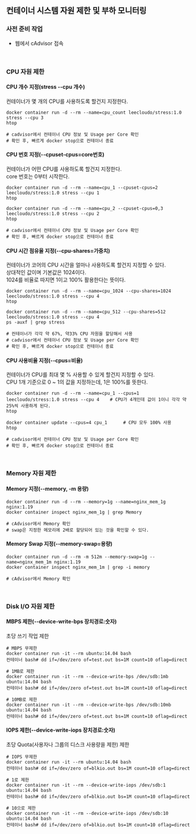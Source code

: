 ## 컨테이너 시스템 자원 제한 및 부하 모니터링

### 사전 준비 작업
- 웹에서 cAdvisor 접속

<br/>

### CPU 자원 제한
#### **CPU 개수 지정(stress --cpu 개수)**  
컨테이너가 몇 개의 CPU를 사용하도록 할건지 지정한다.

```shell
docker container run -d --rm --name=cpu_count leecloudo/stress:1.0 stress --cpu 3
htop

# cadvisor에서 컨테이너 CPU 정보 및 Usage per Core 확인
# 확인 후, 빠르게 docker stop으로 컨테이너 종료
```

#### **CPU 번호 지정(--cpuset-cpus=core번호)**  
컨테이너가 어떤 CPU를 사용하도록 할건지 지정한다.  
core 번호는 0부터 시작한다.

```shell
docker container run -d --rm --name=cpu_1 --cpuset-cpus=2 leecloudo/stress:1.0 stress --cpu 1
htop

docker container run -d --rm --name=cpu_2 --cpuset-cpus=0,3 leecloudo/stress:1.0 stress --cpu 2
htop

# cadvisor에서 컨테이너 CPU 정보 및 Usage per Core 확인
# 확인 후, 빠르게 docker stop으로 컨테이너 종료
```

#### **CPU 시간 점유율 지정(--cpu-shares=가중치)**  
컨테이너가 코어의 CPU 시간을 얼마나 사용하도록 할건지 지정할 수 있다.  
상대적인 값이며 기본값은 1024이다.  
1024를 비율로 따지면 1이고 100% 활용한다는 뜻이다.


```shell
docker container run -d --rm --name=cpu_1024 --cpu-shares=1024 leecloudo/stress:1.0 stress --cpu 4
htop

docker container run -d --rm --name=cpu_512 --cpu-shares=512 leecloudo/stress:1.0 stress --cpu 4
ps -auxf | grep stress

# 컨테이너가 각각 약 67%, 약33% CPU 자원을 할당해서 사용
# cadvisor에서 컨테이너 CPU 정보 및 Usage per Core 확인
# 확인 후, 빠르게 docker stop으로 컨테이너 종료
```

#### **CPU 사용비율 지정(--cpus=비율)**  
컨테이너가 CPU를 최대 몇 % 사용할 수 있게 할건지 지정할 수 있다.  
CPU 1개 기준으로 0 ~ 1의 값을 지정하는데, 1은 100%를 뜻한다.  

```shell
docker container run -d --rm --name=cpu_1 --cpus=1 leecloudo/stress:1.0 stress --cpu 4    # CPU가 4개인데 값이 1이니 각각 약 25%씩 사용하게 된다.
htop

docker container update --cpus=4 cpu_1      # CPU 모두 100% 사용
htop

# cadvisor에서 컨테이너 CPU 정보 및 Usage per Core 확인
# 확인 후, 빠르게 docker stop으로 컨테이너 종료
```

<br/>

### Memory 자원 제한
#### Memory 지정(--memory, -m 용량)
```shell
docker container run -d --rm --memory=1g --name=nginx_mem_1g nginx:1.19
docker container inspect nginx_mem_1g | grep Memory

# cAdvisor에서 Memory 확인
# swap은 지정한 메모리에 2배로 할당되어 있는 것을 확인할 수 있다.
```

#### Memory Swap 지정(--memory-swap=용량)
```shell
docker container run -d --rm -m 512m --memory-swap=1g --name=nginx_mem_1m nginx:1.19
docker container inspect nginx_mem_1m | grep -i memory

# cAdvisor에서 Memory 확인
```

<br/>

### Disk I/O 자원 제한
#### MBPS 제한(--device-write-bps 장치경로:숫자)
초당 쓰기 작업 제한  


```shell
# MBPS 무제한
docker container run -it --rm ubuntu:14.04 bash
컨테이너 bash# dd if=/dev/zero of=test.out bs=1M count=10 oflag=direct

# 1MB로 제한
docker container run -it --rm --device-write-bps /dev/sdb:1mb ubuntu:14.04 bash
컨테이너 bash# dd if=/dev/zero of=test.out bs=1M count=10 oflag=direct

# 10MB로 제한
docker container run -it --rm --device-write-bps /dev/sdb:10mb ubuntu:14.04 bash
컨테이너 bash# dd if=/dev/zero of=test.out bs=1M count=10 oflag=direct
```

#### IOPS 제한(--device-write-iops 장치경로:숫자)
초당 Quota(사용자나 그룹의 디스크 사용량을 제한) 제한


```shell
# IOPS 무제한
docker container run -it --rm ubuntu:14.04 bash
컨테이너 bash# dd if=/dev/zero of=blkio.out bs=1M count=10 oflag=direct

# 1로 제한
docker container run -it --rm --device-write-iops /dev/sdb:1 ubuntu:14.04 bash
컨테이너 bash# dd if=/dev/zero of=blkio.out bs=1M count=10 oflag=direct

# 10으로 제한
docker container run -it --rm --device-write-iops /dev/sdb:10 ubuntu:14.04 bash
컨테이너 bash# dd if=/dev/zero of=blkio.out bs=1M count=10 oflag=direct
```
